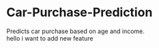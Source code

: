 # Car-Purchase-Prediction
Predicts car purchase based on age and income.
<br>
hello i want to add new feature
